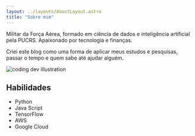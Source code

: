 ```yaml
---
layout: ../layouts/AboutLayout.astro
title: "Sobre mim"
---
```


Militar da Força Aérea, formado em ciência de dados e inteligência artificial pela PUCRS. Apaixonado por tecnologia e finanças. 

Criei este blog como uma forma de aplicar meus estudos e pesquisas, passar o tempo e quem sabe até ajudar alguém.


<div>
  <img src="/assets/dev.svg" class="sm:w-1/2 mx-auto" alt="coding dev illustration">
</div>

<!-- ## Tech Stack

This theme is written in vanilla JavaScript (+ TypeScript for type checking) and a little bit of ReactJS for some interactions. TailwindCSS is used for styling; and Markdown is used for blog contents. -->

## Habilidades

- Python
- Java Script
- TensorFlow
- AWS
- Google Cloud

